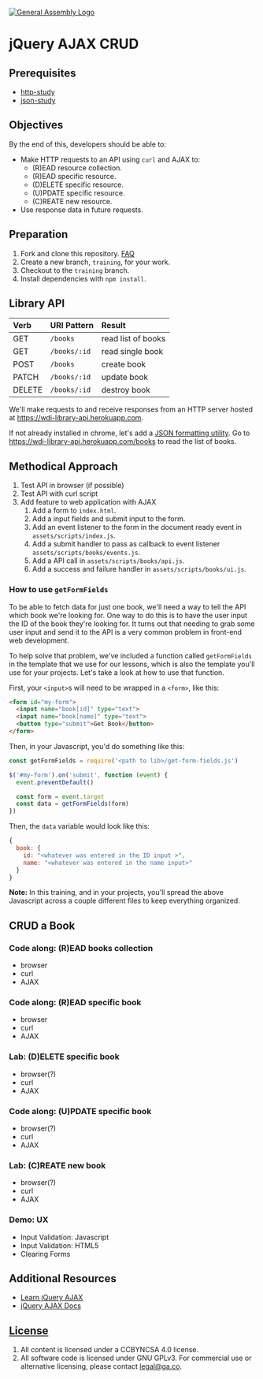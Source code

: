 [![General Assembly Logo](https://camo.githubusercontent.com/1a91b05b8f4d44b5bbfb83abac2b0996d8e26c92/687474703a2f2f692e696d6775722e636f6d2f6b6538555354712e706e67)](https://generalassemb.ly/education/web-development-immersive)

# jQuery AJAX CRUD

## Prerequisites

-   [http-study](https://git.generalassemb.ly/ga-wdi-boston/http-study)
-   [json-study](https://git.generalassemb.ly/ga-wdi-boston/json-study)

## Objectives

By the end of this, developers should be able to:

- Make HTTP requests to an API using `curl` and AJAX to:
  -  (R)EAD resource collection.
  -  (R)EAD specific resource.
  -  (D)ELETE specific resource.
  -  (U)PDATE specific resource.
  -  (C)REATE new resource.
- Use response data in future requests.

## Preparation

1.  Fork and clone this repository.
 [FAQ](https://github.com/ga-wdi-boston/meta/wiki/ForkAndClone)
1.  Create a new branch, `training`, for your work.
1.  Checkout to the `training` branch.
1.  Install dependencies with `npm install`.

## Library API

| Verb   | URI Pattern  | Result |
|:-------|:-------------|:------------------|
| GET    | `/books`     | read list of books|
| GET    | `/books/:id` | read single book  |
| POST   | `/books`     | create book       |
| PATCH  | `/books/:id` | update book       |
| DELETE | `/books/:id` | destroy book      |

We'll make requests to and receive responses from an HTTP server hosted at https://wdi-library-api.herokuapp.com.

If not already installed in chrome, let's add a [JSON formatting utility](https://chrome.google.com/webstore/detail/json-formatter/bcjindcccaagfpapjjmafapmmgkkhgoa?hl=en).  Go to https://wdi-library-api.herokuapp.com/books to read the list of books.

## Methodical Approach
1.  Test API in browser (if possible)
1.  Test API with curl script
1.  Add feature to web application with AJAX
    1.  Add a form to `index.html`.
    1.  Add a input fields and submit input to the form.
    1.  Add an event listener to the form in the document ready event in
 `assets/scripts/index.js`.
    1.  Add a submit handler to pass as callback to event listener
  `assets/scripts/books/events.js`.
    1.  Add a API call in `assets/scripts/books/api.js`.
    1.  Add a success and failure handler in `assets/scripts/books/ui.js`.

### How to use `getFormFields`

To be able to fetch data for just one book, we'll need a way to tell the API
which book we're looking for. One way to do this is to have the user input the
ID of the book they're looking for. It turns out that needing to grab some user
input and send it to the API is a very common problem in front-end web
development.

To help solve that problem, we've included a function called `getFormFields` in
the template that we use for our lessons, which is also the template you'll use
for your projects. Let's take a look at how to use that function.

First, your `<input>`s will need to be wrapped in a `<form>`, like this:

```html
<form id="my-form">
  <input name="book[id]" type="text">
  <input name="book[name]" type="text">
  <button type="submit">Get Book</button>
</form>
```
Then, in your Javascript, you'd do something like this:

```js
const getFormFields = require('<path to lib>/get-form-fields.js')

$('#my-form').on('submit', function (event) {
  event.preventDefault()

  const form = event.target
  const data = getFormFields(form)
})
```

Then, the `data` variable would look like this:

```js
{
  book: {
    id: "<whatever was entered in the ID input >",
    name: "<whatever was entered in the name input>"
  }
}
```

**Note:** In this training, and in your projects, you'll spread the above Javascript across a couple different files to keep everything organized.

## CRUD a Book

### Code along: (R)EAD books collection
- browser
- curl
- AJAX

### Code along: (R)EAD specific book
- browser
- curl
- AJAX

### Lab: (D)ELETE specific book
- browser(?)
- curl
- AJAX

### Code along: (U)PDATE specific book
- browser(?)
- curl
- AJAX

### Lab: (C)REATE new book
- browser(?)
- curl
- AJAX

### Demo: UX
- Input Validation: Javascript
- Input Validation: HTML5
- Clearing Forms

## Additional Resources
-   [Learn jQuery AJAX](https://learn.jquery.com/ajax/jquery-ajax-methods/)
-   [jQuery AJAX Docs](http://api.jquery.com/jquery.ajax/)

## [License](LICENSE)

1.  All content is licensed under a CC­BY­NC­SA 4.0 license.
1.  All software code is licensed under GNU GPLv3. For commercial use or
    alternative licensing, please contact legal@ga.co.
